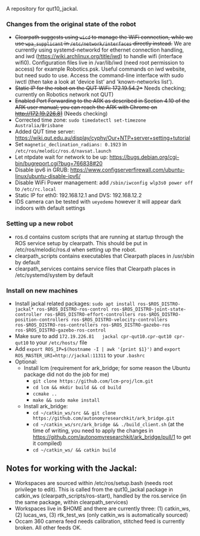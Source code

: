 A repository for qut10_jackal.

### Changes from the original state of the robot
- ~~Clearpath suggests using `wicd` to manage the WiFi connection, while we use `wpa_supplicant` in `/etc/network/interfaces` directly instead.~~ We are currently using systemd-networkd for ethernet connection handling, and iwd (https://wiki.archlinux.org/title/iwd) to handle wifi (interface wifi0). Configuration files live in /var/lib/iwd (need root permission to access) for example Robotics.psk. Useful commands on iwd website, but need sudo to use. Access the command-line interface with sudo iwctl (then take a look at 'device list' and 'known-networks list').
- ~~Static IP for the robot on the QUT WiFi: 172.19.54.2*~~ Needs checking; currently on Robotics network not QUT)
- ~~Enabled Port Forwarding to the ARK as described in Section 4.10 of the ARK user manual; you can reach the ARK with Chrome on http://172.19.226.81~~ (Needs checking)
- Corrected time zone: `sudo timedatectl set-timezone Australia/Brisbane`
- Added QUT time server: https://wiki.qut.edu.au/display/cyphy/Our+NTP+server+setting+tutorial
- Set `magnetic_declination_radians: 0.1923` in `/etc/ros/melodic/ros.d/navsat.launch`
- Let ntpdate wait for network to be up: https://bugs.debian.org/cgi-bin/bugreport.cgi?bug=766838#20
- Disable ipv6 in GRUB: https://www.configserverfirewall.com/ubuntu-linux/ubuntu-disable-ipv6/
- Disable WiFi Power management: add `/sbin/iwconfig wlp3s0 power off` to `/etc/rc.local`
- Static IP for eth0: 192.168.12.1 and DVS: 192.168.12.2
- IDS camera can be tested with `ueyedemo` however it will appear dark indoors with default settings 

### Setting up a new robot
- ros.d contains custom scripts that are running at startup through the ROS service setup by clearpath. This should be put in /etc/ros/melodic/ros.d when setting up the robot.
- clearpath_scripts contains executables that Clearpath places in /usr/sbin by default
- clearpath_services contains service files that Clearpath places in /etc/systemd/system by default

### Install on new machines
- Install jackal related packages: `sudo apt install ros-$ROS_DISTRO-jackal* ros-$ROS_DISTRO-ros-control ros-$ROS_DISTRO-joint-state-controller ros-$ROS_DISTRO-effort-controllers ros-$ROS_DISTRO-position-controllers ros-$ROS_DISTRO-velocity-controllers ros-$ROS_DISTRO-ros-controllers ros-$ROS_DISTRO-gazebo-ros ros-$ROS_DISTRO-gazebo-ros-control`
- Make sure to add `172.19.226.81	jackal cpr-qut10.cpr-qut10 cpr-qut10` to your `/etc/hosts/` file
- Add `export ROS_IP=$(hostname -I | awk '{print $1}')` and `export ROS_MASTER_URI=http://jackal:11311` to your `.bashrc`
- Optional:
  - Install lcm (requirement for ark_bridge; for some reason the Ubuntu package did not do the job for me)
    - `git clone https://github.com/lcm-proj/lcm.git`
    - `cd lcm && mkdir build && cd build`
    - `ccmake ..`
    - `make && sudo make install`
  - Install ark_bridge:
    - `cd ~/catkin_ws/src && git clone https://github.com/autonomyresearchkit/ark_bridge.git`
    - `cd ~/catkin_ws/src/ark_bridge && ./build_client.sh` (at the time of writing, you need to apply the changes in https://github.com/autonomyresearchkit/ark_bridge/pull/1 to get it compiled)
    - `cd ~/catkin_ws/ && catkin build`

## Notes for working with the Jackal:
- Workspaces are sourced within /etc/ros/setup.bash (needs root privilege to edit). This is called from the qut10_jackal package in catkin_ws (clearpath_scripts/ros-start), handled by the ros.service (in the same package, within clearpath_services)
- Workspaces live in $HOME and there are currently three: (1) catkin_ws, (2) lucas_ws, (3) rtk_test_ws (only catkin_ws is automatically sourced)
- Occam 360 camera feed needs calibration, stitched feed is currently broken. All other feeds OK.
